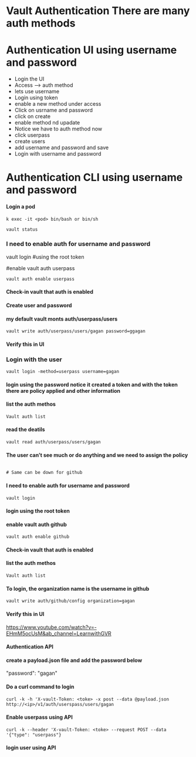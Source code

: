 # Vault Authentication There are many auth methods 

# Authentication UI using username and password

- Login the UI 
- Access --> auth method
- lets use username 
- Login using token 
- enable a new method under access
- Click on usrname and password
- click on create
- enable method nd upadate
- Notice we have to auth method now
- click userpass 
- create users
- add username and password and save
- Login with username and password

# Authentication CLI using username and password

#### Login a pod
```
k exec -it <pod> bin/bash or bin/sh

vault status
```
### I need to enable auth for username and password
vault login
#using the  root token 

#enable vault auth userpass
```
vault auth enable userpass
```
#### Check-in vault that auth is enabled 

#### Create user and password
#### my default vault monts auth/userpass/users
```
vault write auth/userpass/users/gagan password=ggagan
```
#### Verify this in UI 

### Login with the user
```
vault login -method=userpass username=gagan
```
#### login using the password notice it created a token and with the token there are policy applied and other information

#### list the auth methos
```
Vault auth list 
```
#### read the deatils 
```
vault read auth/userpass/users/gagan
```
#### The user can’t see much or do anything and we need to assign the policy 
``` 

# Same can be down for github
```


#### I need to enable auth for username and password
```
vault login
```
#### login using the  root token 

#### enable vault auth github
```
vault auth enable github
```
#### Check-in vault that auth is enabled 

#### list the auth methos
```
Vault auth list 
```
#### To login, the organization name is the username in github
```
vault write auth/github/config organization=gagan
```
#### Verify this in UI 

https://www.youtube.com/watch?v=-EHmM5ocUsM&ab_channel=LearnwithGVR
 

#### Authentication API




#### create a payload.json file and add the password below
"password": "gagan"

#### Do a curl command to login 
```
curl -k -h 'X-vault-Token: <toke> -x post --data @payload.json http://<ip>/v1/auth/userspass/users/gagan 

``` 

#### Enable userpass using API 
```
curl -k --header 'X-vault-Token: <toke> --request POST --data '{"type": "userpass"}
```

#### login user using API 
